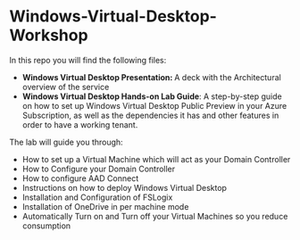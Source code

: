 # Windows-Virtual-Desktop-Workshop

In this repo you will find the following files:

- <b> Windows Virtual Desktop Presentation: </b>A deck with the Architectural overview of the service
- <b> Windows Virtual Desktop Hands-on Lab Guide</b>: A step-by-step guide on how to set up Windows Virtual Desktop Public Preview in your Azure Subscription, as well as the dependencies it has and other features in order to have a working tenant.

The lab will guide you through:
-	How to set up a Virtual Machine which will act as your Domain Controller
- How to Configure your Domain Controller
-	How to configure AAD Connect
- Instructions on how to deploy Windows Virtual Desktop
- Installation and Configuration of FSLogix
- Installation of OneDrive in per machine mode
- Automatically Turn on and Turn off your Virtual Machines so you reduce consumption
